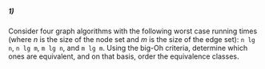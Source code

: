 ##### 1)
Consider four graph algorithms with the following worst case running
times (where *n* is the size of the node set and *m* is the size of the edge set):
`n lg n`, `n lg m`, `m lg n`, and `m lg m`. Using the big-Oh criteria, determine
which ones are equivalent, and on that basis, order the equivalence classes.
